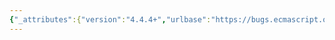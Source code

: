 ```yaml
---
{"_attributes":{"version":"4.4.4+","urlbase":"https://bugs.ecmascript.org/","maintainer":"dherman@mozilla.com"},"bug":{"bug_id":3741,"creation_ts":"2015-02-04 09:25:00 -0800","short_desc":"23.3.1.1 WeakMap, step 9.d: \"nex.[[value]]t\"","delta_ts":"2015-02-12 12:17:44 -0800","product":"Draft for 6th Edition","component":"editorial issue","version":"Rev 32: February 2, 2015 Draft","rep_platform":"All","op_sys":"All","bug_status":"RESOLVED","resolution":"FIXED","priority":"Normal","bug_severity":"normal","everconfirmed":true,"reporter":{"uid":"claude.pache","name":"Claude Pache"},"assigned_to":{"uid":"allen","name":"Allen Wirfs-Brock"},"long_desc":[{"commentid":12094,"comment_count":0,"who":{"uid":"claude.pache","name":"Claude Pache"},"bug_when":"2015-02-04 09:25:10 -0800","thetext":"23.3.1.1 WeakMap\nStep 9.d\n\n    Let nextItem be IteratorValue(nex.[[value]]t).\n\nReplace \"nex.[[value]]t\" with \"next.[[value]]\"."},{"commentid":12098,"comment_count":1,"who":{"uid":"allen","name":"Allen Wirfs-Brock"},"bug_when":"2015-02-04 10:31:01 -0800","thetext":"fixed in rev33 editor's draft"},{"commentid":12481,"comment_count":2,"who":{"uid":"allen","name":"Allen Wirfs-Brock"},"bug_when":"2015-02-12 12:17:44 -0800","thetext":"fixed in rev33"}]}}
---
```

